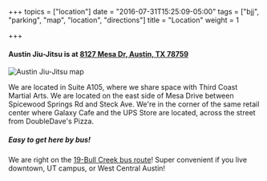 +++
topics = ["location"]
date = "2016-07-31T15:25:09-05:00"
tags = ["bjj", "parking", "map", "location", "directions"]
title = "Location"
weight = 1

+++


#### Austin Jiu-Jitsu is at [8127 Mesa Dr, Austin, TX 78759](https://goo.gl/G8FMu2 "location")

![Austin Jiu-Jitsu map](/img/map.png)

We are located in Suite A105, where we share space with Third Coast Martial Arts. We are located on the east side of Mesa Drive between Spicewood Springs Rd and Steck Ave. We're in the corner of the same retail center where Galaxy Cafe and the UPS Store are located, across the street from DoubleDave's Pizza.

##### Easy to get here by bus!

We are right on the [19-Bull Creek bus route](http://www.capmetro.org/schedmap/?svc=0&f1=19&s=0&d=N)! Super convenient if you live downtown, UT campus, or West Central Austin!
